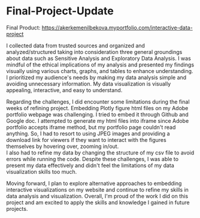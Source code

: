 # Final-Project-Update

Final Product: https://akerkemenilbekova.myportfolio.com/interactive-data-project

I collected data from trusted sources and organized and analyzed/structured taking into consideration three general groundings about data such as Sensitive Analysis and Exploratory Data Analysis. I was mindful of the ethical implications of my analysis and presented my findings visually using various charts, graphs, and tables to enhance understanding. I prioritized my audience's needs by making my data analysis simple and avoiding unnecessary information. My data visualization is visually appealing, interactive, and easy to understand.

Regarding the challenges, I did encounter some limitations during the final weeks of refining project. Embedding Plotly figure html files on my Adobe portfolio webpage was challenging. I tried to embed it through Github and Google doc. I attempted to generate my html files into iframe since Adobe portfolio accepts iframe method, but my portfolio page couldn't read anything. So, I had to resort to using JPEG images and providing a download link for viewers if they want to interact with the figures themselves by hovering over, zooming in/out.  
I also had to refine my data by changing the structure of my csv file to avoid errors while running the code. Despite these challenges, I was able to present my data effectively and didn't feel the limitations of my data visualization skills too much. 

Moving forward, I plan to explore alternative approaches to embedding interactive visualizations on my website and continue to refine my skills in data analysis and visualization. Overall, I'm proud of the work I did on this project and am excited to apply the skills and knowledge I gained in future projects.
